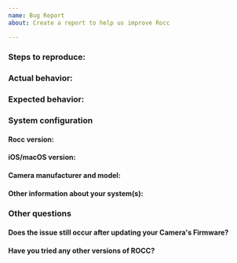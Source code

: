 ```yaml
---
name: Bug Report
about: Create a report to help us improve Rocc

---
```


### Steps to reproduce:

### Actual behavior:

### Expected behavior:

### System configuration

#### Rocc version:

#### iOS/macOS version:

#### Camera manufacturer and model:

#### Other information about your system(s):

### Other questions
#### Does the issue still occur after updating your Camera's Firmware?

#### Have you tried any other versions of ROCC?